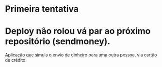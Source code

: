 # Primeira tentativa 
# Deploy não rolou vá par ao próximo repositório (sendmoney).

Aplicação que simula o envio de dinheiro para uma outra pessoa, via cartão de crédito.
